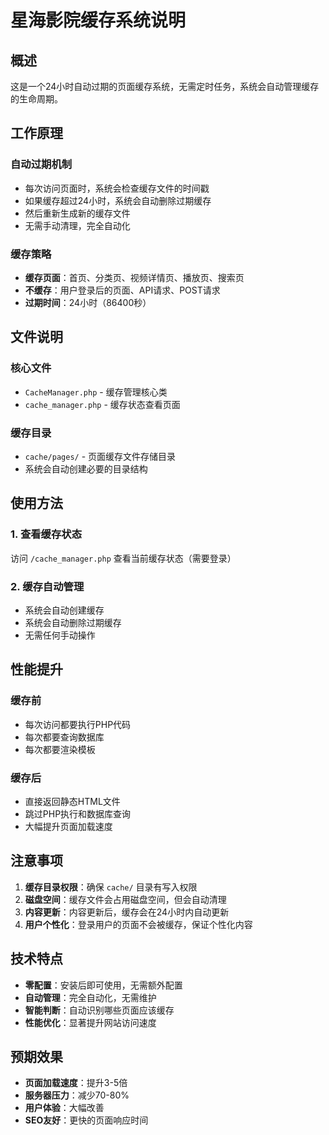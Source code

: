 # 星海影院缓存系统说明

## 概述
这是一个24小时自动过期的页面缓存系统，无需定时任务，系统会自动管理缓存的生命周期。

## 工作原理

### 自动过期机制
- 每次访问页面时，系统会检查缓存文件的时间戳
- 如果缓存超过24小时，系统会自动删除过期缓存
- 然后重新生成新的缓存文件
- 无需手动清理，完全自动化

### 缓存策略
- **缓存页面**：首页、分类页、视频详情页、播放页、搜索页
- **不缓存**：用户登录后的页面、API请求、POST请求
- **过期时间**：24小时（86400秒）

## 文件说明

### 核心文件
- `CacheManager.php` - 缓存管理核心类
- `cache_manager.php` - 缓存状态查看页面

### 缓存目录
- `cache/pages/` - 页面缓存文件存储目录
- 系统会自动创建必要的目录结构

## 使用方法

### 1. 查看缓存状态
访问 `/cache_manager.php` 查看当前缓存状态（需要登录）

### 2. 缓存自动管理
- 系统会自动创建缓存
- 系统会自动删除过期缓存
- 无需任何手动操作

## 性能提升

### 缓存前
- 每次访问都要执行PHP代码
- 每次都要查询数据库
- 每次都要渲染模板

### 缓存后
- 直接返回静态HTML文件
- 跳过PHP执行和数据库查询
- 大幅提升页面加载速度

## 注意事项

1. **缓存目录权限**：确保 `cache/` 目录有写入权限
2. **磁盘空间**：缓存文件会占用磁盘空间，但会自动清理
3. **内容更新**：内容更新后，缓存会在24小时内自动更新
4. **用户个性化**：登录用户的页面不会被缓存，保证个性化内容

## 技术特点

- **零配置**：安装后即可使用，无需额外配置
- **自动管理**：完全自动化，无需维护
- **智能判断**：自动识别哪些页面应该缓存
- **性能优化**：显著提升网站访问速度

## 预期效果

- **页面加载速度**：提升3-5倍
- **服务器压力**：减少70-80%
- **用户体验**：大幅改善
- **SEO友好**：更快的页面响应时间
